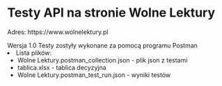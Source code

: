 # Testy API na stronie Wolne Lektury

<p>Adres: https://www.wolnelektury.pl</p>
Wersja 1.0
Testy zostyły wykonane za pomocą programu Postman
<li>Lista plików: <ul>
    <li>
    Wolne Lektury.postman_collection.json - plik json z testami
    </li>
    <li>
    tablica.xlsx - tablica decyzyjna
    </li>
    <li>
    Wolne Lektury.postman_test_run.json - wyniki testów
    </li>
    </ul>
</li>